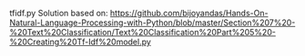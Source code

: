 tfidf.py Solution based on: https://github.com/bijoyandas/Hands-On-Natural-Language-Processing-with-Python/blob/master/Section%207%20-%20Text%20Classification/Text%20Classification%20Part%205%20-%20Creating%20Tf-Idf%20model.py
